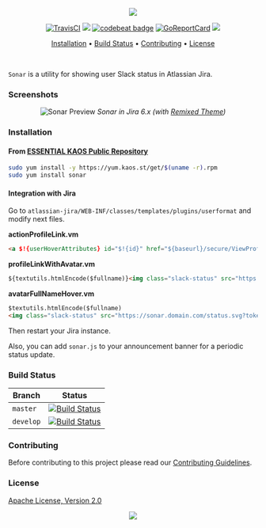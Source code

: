 <p align="center"><a href="#readme"><img src="https://gh.kaos.st/sonar.svg"/></a></p>

<p align="center">
  <a href="https://travis-ci.com/essentialkaos/sonar"><img src="https://travis-ci.com/essentialkaos/sonar.svg?branch=master" alt="TravisCI" /></a>
  <a href="https://github.com/essentialkaos/sonar/actions?query=workflow%3ACodeQL"><img src="https://github.com/essentialkaos/sonar/workflows/CodeQL/badge.svg" /></a>
  <a href="https://codebeat.co/projects/github-com-essentialkaos-sonar-master"><img alt="codebeat badge" src="https://codebeat.co/badges/49715c23-4ead-4edb-a351-b4c49cf8d061" /></a>
  <a href="https://goreportcard.com/report/github.com/essentialkaos/sonar"><img src="https://goreportcard.com/badge/github.com/essentialkaos/sonar" alt="GoReportCard" /></a>
  <a href="#license"><img src="https://gh.kaos.st/apache2.svg"></a>
</p>

<p align="center"><a href="#installation">Installation</a> • <a href="#build-status">Build Status</a> • <a href="#contributing">Contributing</a> • <a href="#license">License</a></p>

<br/>

`Sonar` is a utility for showing user Slack status in Atlassian Jira.

### Screenshots

<p align="center">
  <img src="https://gh.kaos.st/sonar-preview.png" alt="Sonar Preview">
  <i>Sonar in Jira 6.x (with <a href="https://github.com/essentialkaos/atlassian-remixed-theme">Remixed Theme</a>)</i>
</p>

### Installation

#### From [ESSENTIAL KAOS Public Repository](https://yum.kaos.st)

```bash
sudo yum install -y https://yum.kaos.st/get/$(uname -r).rpm
sudo yum install sonar
```

#### Integration with Jira

Go to `atlassian-jira/WEB-INF/classes/templates/plugins/userformat` and modify next files.

**actionProfileLink.vm**

```html
<a $!{userHoverAttributes} id="$!{id}" href="${baseurl}/secure/ViewProfile.jspa?name=${velocityhelper.urlencode($username)}">${renderedAvatarImg} ${author}</a><img class="slack-status" src="https://sonar.domain.com/status.svg?token=YOUR_TOKEN_HERE&mail=$user.emailAddress" />
```

**profileLinkWithAvatar.vm**

```html
${textutils.htmlEncode($fullname)}<img class="slack-status" src="https://sonar.domain.com/status.svg?token=YOUR_TOKEN_HERE&mail=$user.emailAddress" />
```

**avatarFullNameHover.vm**

```html
$textutils.htmlEncode($fullname)
<img class="slack-status" src="https://sonar.domain.com/status.svg?token=YOUR_TOKEN_HERE&mail=$user.emailAddress" />
```

Then restart your Jira instance.

Also, you can add `sonar.js` to your announcement banner for a periodic status update.

### Build Status

| Branch | Status |
|--------|--------|
| `master` | [![Build Status](https://travis-ci.com/essentialkaos/sonar.svg?branch=master)](https://travis-ci.com/essentialkaos/sonar) |
| `develop` | [![Build Status](https://travis-ci.com/essentialkaos/sonar.svg?branch=develop)](https://travis-ci.com/essentialkaos/sonar) |

### Contributing

Before contributing to this project please read our [Contributing Guidelines](https://github.com/essentialkaos/contributing-guidelines#contributing-guidelines).

### License

[Apache License, Version 2.0](https://www.apache.org/licenses/LICENSE-2.0)

<p align="center"><a href="https://essentialkaos.com"><img src="https://gh.kaos.st/ekgh.svg"/></a></p>
